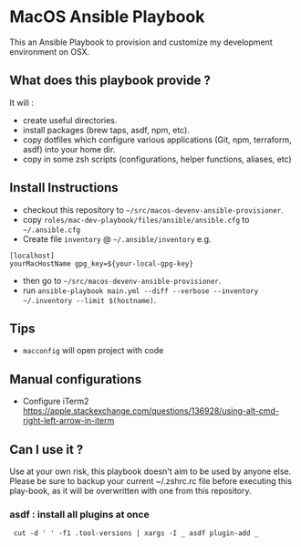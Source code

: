 # MacOS Ansible Playbook

This an Ansible Playbook to provision and customize my development environment on OSX.

## What does this playbook provide ?

It will :
* create useful directories.
* install packages (brew taps, asdf, npm, etc).
* copy dotfiles which configure various applications (Git, npm, terraform, asdf) into your home dir.
* copy in some zsh scripts (configurations, helper functions, aliases, etc)

## Install Instructions

* checkout this repository to `~/src/macos-devenv-ansible-provisioner`.
* copy `roles/mac-dev-playbook/files/ansible/ansible.cfg` to `~/.ansible.cfg`
* Create file `inventory` @ `~/.ansible/inventory` e.g.

```text
[localhost]
yourMacHostName gpg_key=${your-local-gpg-key}
```
* then go to `~/src/macos-devenv-ansible-provisioner`.
* run `ansible-playbook main.yml --diff --verbose --inventory ~/.inventory --limit $(hostname)`.

## Tips

* `macconfig` will open project with code

## Manual configurations

* Configure iTerm2 <https://apple.stackexchange.com/questions/136928/using-alt-cmd-right-left-arrow-in-iterm>


## Can I use it ?

Use at your own risk, this playbook doesn't aim to be used by anyone else. Please be sure to backup your current ~/.zshrc.rc file before executing this play-book, as it will be overwritten with one from this repository.

### asdf : install all plugins at once

```shell
 cut -d ' ' -f1 .tool-versions | xargs -I _ asdf plugin-add _
 ```
